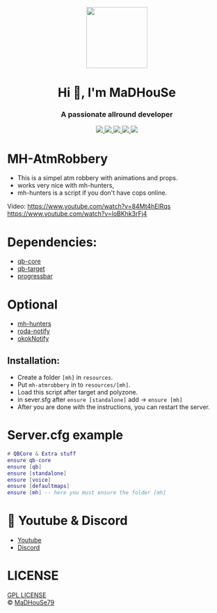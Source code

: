 <p align="center">
    <img width="140" src="https://icons.iconarchive.com/icons/iconarchive/red-orb-alphabet/128/Letter-M-icon.png" />  
    <h1 align="center">Hi 👋, I'm MaDHouSe</h1>
    <h3 align="center">A passionate allround developer </h3>    
</p>

<p align="center">
  <a href="https://github.com/MaDHouSe79/mh-atmrobbery/issues">
    <img src="https://img.shields.io/github/issues/MaDHouSe79/mh-atmrobbery"/> 
  </a>
  <a href="https://github.com/MaDHouSe79/mh-atmrobbery/watchers">
    <img src="https://img.shields.io/github/watchers/MaDHouSe79/mh-atmrobbery"/> 
  </a> 
  <a href="https://github.com/MaDHouSe79/mh-atmrobbery/network/members">
    <img src="https://img.shields.io/github/forks/MaDHouSe79/mh-atmrobbery"/> 
  </a>  
  <a href="https://github.com/MaDHouSe79/mh-atmrobbery/stargazers">
    <img src="https://img.shields.io/github/stars/MaDHouSe79/mh-atmrobbery?color=white"/> 
  </a>
  <a href="https://github.com/MaDHouSe79/mh-atmrobbery/blob/main/LICENSE">
    <img src="https://img.shields.io/github/license/MaDHouSe79/mh-atmrobbery?color=black"/> 
  </a>      
</p>

# MH-AtmRobbery
- This is a simpel atm robbery with animations and props.
- works very nice with mh-hunters,
- mh-hunters is a script if you don't have cops online.

Video:
https://www.youtube.com/watch?v=84Mt4hEIRqs
https://www.youtube.com/watch?v=loBKhk3rFj4

# Dependencies:
- [qb-core](https://github.com/qbcore-framework/qb-core)
- [qb-target](https://github.com/qbcore-framework/qb-target) 
- [progressbar](https://github.com/qbcore-framework/progressbar) 


# Optional
- [mh-hunters](https://github.com/MaDHouSe79/mh-hunters)
- [roda-notify](https://github.com/RodericAguilar/Roda_Notifications)
- [okokNotify](https://okok.tebex.io/package/4724993)


## Installation:
- Create a folder `[mh]` in `resources`. 
- Put `mh-atmrobbery` in to `resources/[mh]`.
- Load this script after target and polyzone.
- in sever.sfg after `ensure [standalone]` add -> `ensure [mh]`
- After you are done with the instructions, you can restart the server.

# Server.cfg example
```lua
# QBCore & Extra stuff
ensure qb-core
ensure [qb]
ensure [standalone]
ensure [voice]
ensure [defaultmaps]
ensure [mh] -- here you must ensure the folder [mh]
```

# 🙈 Youtube & Discord
- [Youtube](https://www.youtube.com/c/MaDHouSe79)
- [Discord](https://discord.gg/cEMSeE9dgS)

# LICENSE
[GPL LICENSE](./LICENSE)<br />
&copy; [MaDHouSe79](https://www.youtube.com/@MaDHouSe79)
